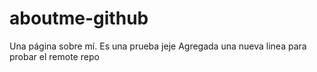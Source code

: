 # aboutme-github
Una página sobre mí. Es una prueba jeje
Agregada una nueva linea para probar el remote repo
